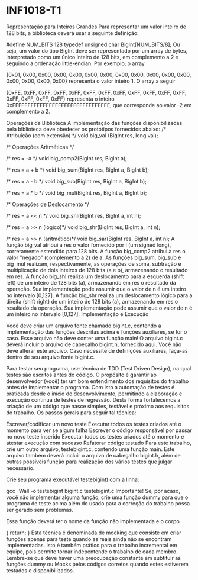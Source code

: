 # INF1018-T1

Representação para Inteiros Grandes
Para representar um valor inteiro de 128 bits, a biblioteca deverá usar a seguinte definição:

#define NUM_BITS 128
typedef unsigned char BigInt[NUM_BITS/8];
Ou seja, um valor do tipo BigInt deve ser representado por um array de bytes, interpretado como um único inteiro de 128 bits, em complemento a 2 e seguindo a ordenação little-endian.
Por exemplo, o array

{0x01, 0x00, 0x00, 0x00, 0x00, 0x00, 0x00, 0x00, 0x00, 0x00, 0x00, 0x00, 0x00, 0x00, 0x00, 0x00}
representa o valor inteiro 1.
O array a seguir

{0xFE, 0xFF, 0xFF, 0xFF, 0xFF, 0xFF, 0xFF, 0xFF, 0xFF, 0xFF, 0xFF, 0xFF, 0xFF, 0xFF, 0xFF, 0xFF}
representa o inteiro 0xFFFFFFFFFFFFFFFFFFFFFFFFFFFFFFFE, que corresponde ao valor -2 em complemento a 2.

Operações da Biblioteca
A implementação das funções disponibilizadas pela biblioteca deve obedecer os protótipos fornecidos abaixo:
/* Atribuição (com extensão) */
void big_val (BigInt res, long val);

/* Operações Aritméticas */

/* res = -a */
void big_comp2(BigInt res, BigInt a);

/* res = a + b */
void big_sum(BigInt res, BigInt a, BigInt b);

/* res = a - b */
void big_sub(BigInt res, BigInt a, BigInt b);

/* res = a * b */
void big_mul(BigInt res, BigInt a, BigInt b);

/* Operações de Deslocamento */

/* res = a << n */
void big_shl(BigInt res, BigInt a, int n);

/* res = a >> n (lógico)*/
void big_shr(BigInt res, BigInt a, int n);

/* res = a >> n (aritmético)*/
void big_sar(BigInt res, BigInt a, int n);
A função big_val atribui a res o valor fornecido por l (um signed long), corretamente estendido para 128 bits.
A função big_comp2 atribui a res o valor "negado" (complemento a 2) de a.
As funções big_sum, big_sub e big_mul realizam, respectivamente, as operações de soma, subtração e multiplicação de dois inteiros de 128 bits (a e b), armazenando o resultado em res.
A função big_shl realiza um deslocamento para a esquerda (shift left) de um inteiro de 128 bits (a), armazenando em res o resultado da operação. Sua implementação pode assumir que o valor de n é um inteiro no intervalo [0,127].
A função big_shr realiza um deslocamento lógico para a direita (shift right) de um inteiro de 128 bits (a), armazenando em res o resultado da operação. Sua implementação pode assumir que o valor de n é um inteiro no intervalo [0,127].
Implementação e Execução

Você deve criar um arquivo fonte chamado bigint.c, contendo a implementação das funções descritas acima e funções auxiliares, se for o caso. Esse arquivo não deve conter uma função main!
O arquivo bigint.c deverá incluir o arquivo de cabeçalho bigint.h, fornecido aqui. Você não deve alterar este arquivo. Caso necessite de definições auxiliares, faça-as dentro de seu arquivo fonte bigint.c.

Para testar seu programa, use técnica de TDD (Test Driven Design), na qual testes são escritos antes do código. O propósito é garantir ao desenvolvedor (você) ter um bom entendimento dos requisitos do trabalho antes de implementar o programa. Com isto a automação de testes é praticada desde o início do desenvolvimento, permitindo a elaboração e execução contínua de testes de regressão. Desta forma fortalecemos a criação de um código que nasce simples, testável e próximo aos requisitos do trabalho. Os passos gerais para seguir tal técnica:

Escrever/codificar um novo teste
Executar todos os testes criados até o momento para ver se algum falha
Escrever o código responsável por passar no novo teste inserido
Executar todos os testes criados até o momento e atestar execução com sucesso
Refatorar código testado
Para este trabalho, crie um outro arquivo, testebigint.c, contendo uma função main. Este arquivo também deverá incluir o arquivo de cabeçalho bigint.h, além de outras possíveis função para realização dos vários testes que julgar necessário.

Crie seu programa executável testebigint) com a linha:

gcc -Wall -o testebigint bigint.c testebigint.c
Importante! Se, por acaso, você não implementar alguma função, crie uma função dummy para que o programa de teste acima além do usado para a correção do trabalho possa ser gerado sem problemas.

Essa função deverá ter o nome da função não implementada e o corpo

 { return; } 
Esta técnica é denominada de mocking que consiste em criar funções apenas para teste quando as reais ainda não se encontram implementadas. Isto é também prático para o trabalho incremental em equipe, pois permite tornar indepentende o trabalho de cada membro.
Lembre-se que deve haver uma preocupação constante em subtituir as funções dummy ou Mocks pelos códigos corretos quando estes estiverem testados e disponibilizados.
